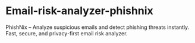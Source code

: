 # Email-risk-analyzer-phishnix
PhishNix – Analyze suspicious emails and detect phishing threats instantly. Fast, secure, and privacy-first email risk analyzer.
